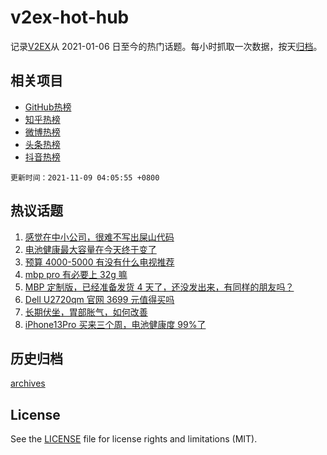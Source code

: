 # v2ex-hot-hub

 记录[V2EX](https://www.v2ex.com/)从 2021-01-06 日至今的热门话题。每小时抓取一次数据，按天[归档](archives)。
 
 ## 相关项目

- [GitHub热榜](https://github.com/snaildev/github-hot-hub)
- [知乎热榜](https://github.com/snaildev/zhihu-hot-hub)
- [微博热榜](https://github.com/snaildev/weibo-hot-hub)
- [头条热榜](https://github.com/snaildev/toutiao-hot-hub)
- [抖音热榜](https://github.com/snaildev/douyin-hot-hub)


 `更新时间：2021-11-09 04:05:55 +0800`

## 热议话题

1. [感觉在中小公司，很难不写出屎山代码](https://www.v2ex.com/t/813782)
1. [电池健康最大容量在今天终于变了](https://www.v2ex.com/t/813741)
1. [预算 4000-5000 有没有什么电视推荐](https://www.v2ex.com/t/813761)
1. [mbp pro 有必要上 32g 嘛](https://www.v2ex.com/t/813783)
1. [MBP 定制版，已经准备发货 4 天了，还没发出来，有同样的朋友吗？](https://www.v2ex.com/t/813793)
1. [Dell U2720qm 官网 3699 元值得买吗](https://www.v2ex.com/t/813742)
1. [长期伏坐，胃部胀气，如何改善](https://www.v2ex.com/t/813774)
1. [iPhone13Pro 买来三个周，电池健康度 99%了](https://www.v2ex.com/t/813894)

## 历史归档

[archives](archives)

## License

See the [LICENSE](LICENSE) file for license rights and limitations (MIT).
